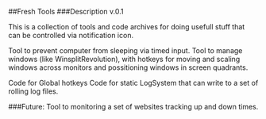##Fresh Tools
###Description
v.0.1

This is a collection of tools and code archives for doing usefull stuff that can be controlled via notification icon. 

Tool to prevent computer from sleeping via timed input.
Tool to manage windows (like WinsplitRevolution), with hotkeys for moving and scaling windows across monitors and possitioning windows in screen quadrants.

Code for Global hotkeys
Code for static LogSystem that can write to a set of rolling log files.

###Future:
Tool to monitoring a set of websites tracking up and down times.